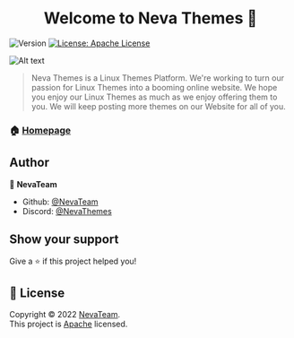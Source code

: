 <h1 align="center">Welcome to Neva Themes 👋</h1>
<p>
  <img alt="Version" src="https://img.shields.io/badge/version-1.05.1-black.svg?cacheSeconds=2592000" />
  <a href="https://github.com/NevaTeam/neva-themes/blob/main/LICENSE" target="_blank">
    <img alt="License: Apache License" src="https://img.shields.io/badge/License-Apache License-darkgreen.svg" />
  </a>
</p>

![Alt text](https://i.imgur.com/LuhjCDE.png)

> Neva Themes is a Linux Themes Platform. We're working to turn our passion for Linux Themes into a booming online website. We hope you enjoy our Linux Themes as much as we enjoy offering them to you. We will keep posting more themes on our Website for all of you.



### 🏠 [Homepage](https://neva-team.github.io/neva-themes/index.html)

## Author

👤 **NevaTeam**

* Github: [@NevaTeam](https://github.com/NevaTeam)
* Discord: [@NevaThemes](https://discord.gg/Hkyun349qW)


## Show your support

Give a ⭐️ if this project helped you!

## 📝 License

Copyright © 2022 [NevaTeam](https://github.com/NevaTeam).<br />
This project is [Apache](https://github.com/NevaTeam/neva-themes/blob/main/LICENSE) licensed.

